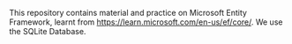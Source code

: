 This repository contains material and practice on Microsoft Entity Framework, learnt from https://learn.microsoft.com/en-us/ef/core/.
We use the SQLite Database.
